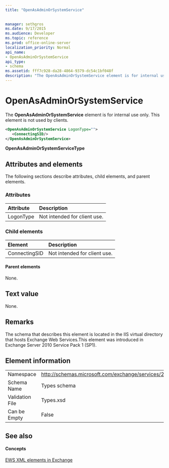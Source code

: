 ```yaml
---
title: "OpenAsAdminOrSystemService"
 
 
manager: sethgros
ms.date: 9/17/2015
ms.audience: Developer
ms.topic: reference
ms.prod: office-online-server
localization_priority: Normal
api_name:
- OpenAsAdminOrSystemService
api_type:
- schema
ms.assetid: fff7c928-da28-4864-9379-dc54c1bf048f
description: "The OpenAsAdminOrSystemService element is for internal use only. This element is not used by clients."
---
```


# OpenAsAdminOrSystemService

The **OpenAsAdminOrSystemService** element is for internal use only. This element is not used by clients. 
  
```XML
<OpenAsAdminOrSystemService LogonType="">
   <ConnectingSID/>
</OpenAsAdminOrSystemService>
```

 **OpenAsAdminOrSystemServiceType**
## Attributes and elements

The following sections describe attributes, child elements, and parent elements.
  
### Attributes

|**Attribute**|**Description**|
|:-----|:-----|
|LogonType  <br/> |Not intended for client use.  <br/> |
   
### Child elements

|**Element**|**Description**|
|:-----|:-----|
|ConnectingSID  <br/> |Not intended for client use.  <br/> |
   
#### Parent elements

None.
  
## Text value

None.
  
## Remarks

The schema that describes this element is located in the IIS virtual directory that hosts Exchange Web Services.This element was introduced in Exchange Server 2010 Service Pack 1 (SP1).
  
## Element information

|||
|:-----|:-----|
|Namespace  <br/> |http://schemas.microsoft.com/exchange/services/2006/types  <br/> |
|Schema Name  <br/> |Types schema  <br/> |
|Validation File  <br/> |Types.xsd  <br/> |
|Can be Empty  <br/> |False  <br/> |
   
## See also

#### Concepts

[EWS XML elements in Exchange](ews-xml-elements-in-exchange.md)

